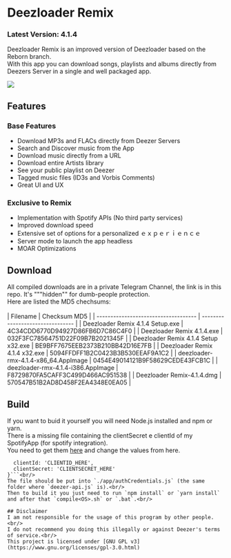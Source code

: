 # Deezloader Remix
### Latest Version: 4.1.4
Deezloader Remix is an improved version of Deezloader based on the Reborn branch.<br/>
With this app you can download songs, playlists and albums directly from Deezers Server in a single and well packaged app.

![](https://i.imgur.com/7Qbvu1f.png)
## Features
### Base Features
* Download MP3s and FLACs directly from Deezer Servers
* Search and Discover music from the App
* Download music directly from a URL
* Download entire Artists library
* See your public playlist on Deezer
* Tagged music files (ID3s and Vorbis Comments)
* Great UI and UX

### Exclusive to Remix
* Implementation with Spotify APIs (No third party services)
* Improved download speed
* Extensive set of options for a personalized ｅｘｐｅｒｉｅｎｃｅ
* Server mode to launch the app headless
* MOAR Optimizations

## Download
All compiled downloads are in a private Telegram Channel, the link is in this repo. It's """hidden"" for dumb-people protection.<br>
Here are listed the MD5 chechsums:<br>
<br>
| Filename                             | Checksum MD5                     |
| ------------------------------------ | -------------------------------- |
| Deezloader Remix 4.1.4 Setup.exe     | 4C34CDD6770D94927D86FB6D7C86C4F0 |
| Deezloader Remix 4.1.4.exe           | 032F3FC78564751D22F09B7B2021345F |
| Deezloader Remix 4.1.4 Setup x32.exe | BE9BFF7675EEB2373B210BB42D16E7FB |
| Deezloader Remix 4.1.4 x32.exe       | 5094FFDFF1B2C0423B3B530EEAF9A1C2 |
| deezloader-rmx-4.1.4-x86_64.AppImage | 0454E49014121B9F58629CEDE43FCB1C |
| deezloader-rmx-4.1.4-i386.AppImage   | F8729870FA5CAFF3C499D466AC951538 |
| Deezloader Remix-4.1.4.dmg           | 570547B51B2AD8D458F2EA4348E0EA05 |

## Build
If you want to buid it yourself you will need Node.js installed and npm or yarn.<br/>
There is a missing file containing the clientSecret e clientId of my SpotifyApp (for spotify integration).<br/>
You need to get them [here](https://developer.spotify.com/dashboard/applications) and change the values from here.<br/>
```module.exports = {
  clientId: 'CLIENTID_HERE',
  clientSecret: 'CLIENTSECRET_HERE'
}```<br/>
The file should be put into `./app/authCredentials.js` (the same folder where `deezer-api.js` is).<br/>
Then to build it you just need to run `npm install` or `yarn install` and after that `compile<OS>.sh` or `.bat`.<br/>

## Disclaimer
I am not responsible for the usage of this program by other people.<br/>
I do not recommend you doing this illegally or against Deezer's terms of service.<br/>
This project is licensed under [GNU GPL v3](https://www.gnu.org/licenses/gpl-3.0.html)
